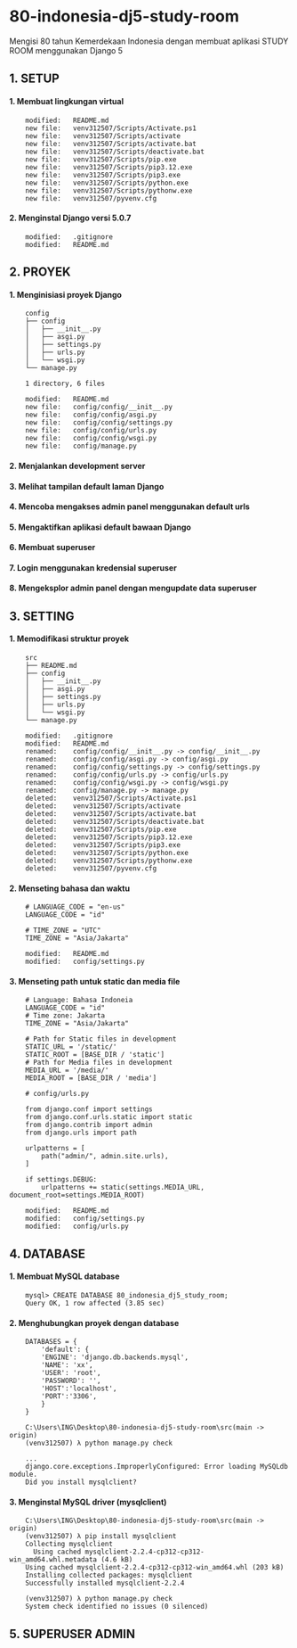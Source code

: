 # 80-indonesia-dj5-study-room
Mengisi 80 tahun Kemerdekaan Indonesia dengan membuat aplikasi STUDY ROOM menggunakan Django 5


## 1. SETUP

#### 1. Membuat lingkungan virtual

        modified:   README.md
        new file:   venv312507/Scripts/Activate.ps1
        new file:   venv312507/Scripts/activate
        new file:   venv312507/Scripts/activate.bat
        new file:   venv312507/Scripts/deactivate.bat
        new file:   venv312507/Scripts/pip.exe
        new file:   venv312507/Scripts/pip3.12.exe
        new file:   venv312507/Scripts/pip3.exe
        new file:   venv312507/Scripts/python.exe
        new file:   venv312507/Scripts/pythonw.exe
        new file:   venv312507/pyvenv.cfg

#### 2. Menginstal Django versi 5.0.7

        modified:   .gitignore
        modified:   README.md


## 2. PROYEK

#### 1. Menginisiasi proyek Django

        config
        ├── config
        │   ├── __init__.py
        │   ├── asgi.py
        │   ├── settings.py
        │   ├── urls.py
        │   └── wsgi.py
        └── manage.py

        1 directory, 6 files

        modified:   README.md
        new file:   config/config/__init__.py
        new file:   config/config/asgi.py
        new file:   config/config/settings.py
        new file:   config/config/urls.py
        new file:   config/config/wsgi.py
        new file:   config/manage.py

#### 2. Menjalankan development server 

#### 3. Melihat tampilan default laman Django 

#### 4. Mencoba mengakses admin panel menggunakan default urls 

#### 5. Mengaktifkan aplikasi default bawaan Django 

#### 6. Membuat superuser

#### 7. Login menggunakan kredensial superuser

#### 8. Mengeksplor admin panel dengan mengupdate data superuser 


## 3. SETTING

#### 1. Memodifikasi struktur proyek

        src
        ├── README.md
        ├── config
        │   ├── __init__.py
        │   ├── asgi.py
        │   ├── settings.py
        │   ├── urls.py
        │   └── wsgi.py
        └── manage.py

        modified:   .gitignore
        modified:   README.md
        renamed:    config/config/__init__.py -> config/__init__.py
        renamed:    config/config/asgi.py -> config/asgi.py
        renamed:    config/config/settings.py -> config/settings.py
        renamed:    config/config/urls.py -> config/urls.py
        renamed:    config/config/wsgi.py -> config/wsgi.py
        renamed:    config/manage.py -> manage.py
        deleted:    venv312507/Scripts/Activate.ps1
        deleted:    venv312507/Scripts/activate
        deleted:    venv312507/Scripts/activate.bat
        deleted:    venv312507/Scripts/deactivate.bat
        deleted:    venv312507/Scripts/pip.exe
        deleted:    venv312507/Scripts/pip3.12.exe
        deleted:    venv312507/Scripts/pip3.exe
        deleted:    venv312507/Scripts/python.exe
        deleted:    venv312507/Scripts/pythonw.exe
        deleted:    venv312507/pyvenv.cfg

#### 2. Menseting bahasa dan waktu

        # LANGUAGE_CODE = "en-us"
        LANGUAGE_CODE = "id"

        # TIME_ZONE = "UTC"
        TIME_ZONE = "Asia/Jakarta"

        modified:   README.md
        modified:   config/settings.py

#### 3. Menseting path untuk static dan media file

        # Language: Bahasa Indoneia
        LANGUAGE_CODE = "id"
        # Time zone: Jakarta
        TIME_ZONE = "Asia/Jakarta"

        # Path for Static files in development
        STATIC_URL = '/static/'
        STATIC_ROOT = [BASE_DIR / 'static'] 
        # Path for Media files in development
        MEDIA_URL = '/media/'
        MEDIA_ROOT = [BASE_DIR / 'media']

        # config/urls.py

        from django.conf import settings
        from django.conf.urls.static import static
        from django.contrib import admin
        from django.urls import path

        urlpatterns = [
            path("admin/", admin.site.urls),
        ]

        if settings.DEBUG:
            urlpatterns += static(settings.MEDIA_URL, document_root=settings.MEDIA_ROOT)

        modified:   README.md
        modified:   config/settings.py
        modified:   config/urls.py


## 4. DATABASE

#### 1. Membuat MySQL database

        mysql> CREATE DATABASE 80_indonesia_dj5_study_room;
        Query OK, 1 row affected (3.85 sec)

#### 2. Menghubungkan proyek dengan database

        DATABASES = {
            'default': {
            'ENGINE': 'django.db.backends.mysql',
            'NAME': 'xx',
            'USER': 'root',
            'PASSWORD': '',
            'HOST':'localhost',
            'PORT':'3306',
            }
        }

        C:\Users\ING\Desktop\80-indonesia-dj5-study-room\src(main -> origin)
        (venv312507) λ python manage.py check

        ...
        django.core.exceptions.ImproperlyConfigured: Error loading MySQLdb module.
        Did you install mysqlclient?

#### 3. Menginstal MySQL driver (mysqlclient)

        C:\Users\ING\Desktop\80-indonesia-dj5-study-room\src(main -> origin)
        (venv312507) λ pip install mysqlclient
        Collecting mysqlclient
          Using cached mysqlclient-2.2.4-cp312-cp312-win_amd64.whl.metadata (4.6 kB)
        Using cached mysqlclient-2.2.4-cp312-cp312-win_amd64.whl (203 kB)
        Installing collected packages: mysqlclient
        Successfully installed mysqlclient-2.2.4

        (venv312507) λ python manage.py check
        System check identified no issues (0 silenced)


## 5. SUPERUSER ADMIN 
